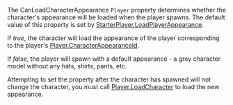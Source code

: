 The CanLoadCharacterAppearance `Player` property determines whether the character's appearance will be loaded when the player spawns. The default value of this property is set by [StarterPlayer.LoadPlayerAppearance](https://developer.roblox.com/search#stq=LoadPlayerAppearance).

If *true*, the character will load the appearance of the player corresponding to the player's [Player.CharacterAppearanceId](https://developer.roblox.com/api-reference/property/Player/CharacterAppearanceId).

If *false*, the player will spawn with a default appearance - a grey character model without any hats, shirts, pants, etc.

Attempting to set the property after the character has spawned will not change the character, you must call [Player.LoadCharacter](https://developer.roblox.com/api-reference/function/Player/LoadCharacter) to load the new appearance.